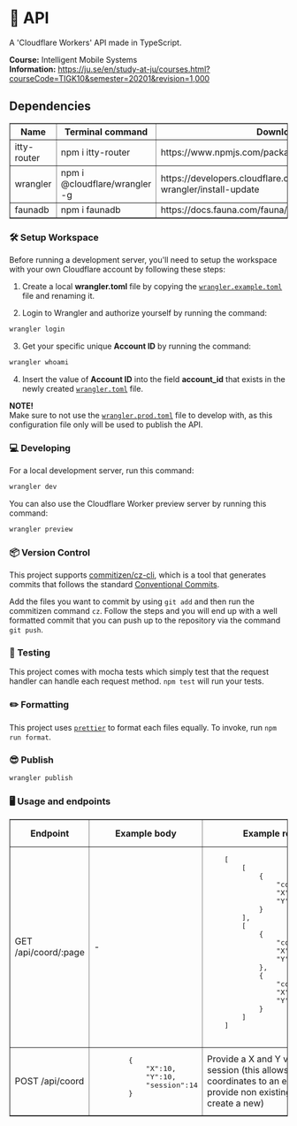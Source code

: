 # 📮 API

A 'Cloudflare Workers' API made in TypeScript.

**Course:** Intelligent Mobile Systems  
**Information:** https://ju.se/en/study-at-ju/courses.html?courseCode=TIGK10&semester=20201&revision=1,000


## Dependencies
<table border=1>
    <tr>
        <th>Name</th>
        <th>Terminal command</th>
        <th>Download link</th>
    </tr>
    <tr>
        <td>itty-router</td>
        <td>npm i itty-router</td>
        <td>https://www.npmjs.com/package/itty-router</td>       
    </tr>
    <tr>
        <td>wrangler</td>
        <td>npm i @cloudflare/wrangler -g</td>
        <td>https://developers.cloudflare.com/workers/cli-wrangler/install-update</td>
    </tr>
    <tr>
        <td>faunadb</td>
        <td>npm i faunadb</td>
        <td>https://docs.fauna.com/fauna/current/drivers/javascript.html</td>
    </tr>
</table>

### 🛠️ Setup Workspace

Before running a development server, you'll need to setup the workspace with your own Cloudflare account by following these steps:

1. Create a local **wrangler.toml** file by copying the [`wrangler.example.toml`](.wrangler.example.toml) file and renaming it.

2. Login to Wrangler and authorize yourself by running the command:

```bash
wrangler login
```

3. Get your specific unique **Account ID** by running the command:

```bash
wrangler whoami
```

4. Insert the value of **Account ID** into the field **account_id** that exists in the newly created [`wrangler.toml`](.wrangler.toml) file.

**NOTE!**  
Make sure to not use the [`wrangler.prod.toml`](.wrangler.prod.toml) file to develop with, as this configuration file only will be used to publish the API.

### 💻 Developing

For a local development server, run this command:

```bash
wrangler dev
```

You can also use the Cloudflare Worker preview server by running this command:

```bash
wrangler preview
```

### 📦 Version Control

This project supports [commitizen/cz-cli](https://github.com/commitizen/cz-cli), which is a tool that generates commits that follows the standard [Conventional Commits](https://www.conventionalcommits.org/en/v1.0.0/).

Add the files you want to commit by using `git add` and then run the commitizen command `cz`. Follow the steps and you will end up with a well formatted commit that you can push up to the repository via the command `git push`.

### 🧪 Testing

This project comes with mocha tests which simply test that the request handler can handle each request method. `npm test` will run your tests.

### ✏️ Formatting

This project uses [`prettier`](https://prettier.io/) to format each files equally. To invoke, run `npm run format`.

### 😎 Publish

```bash
wrangler publish
```

### 🖥️ Usage and endpoints
<table border=1>
    <tr>
        <th>Endpoint</th>
        <th>Example body</th>
        <th>Example response</th>
        <th>Additional Information</th>
    </tr>
    <tr>
        <td>GET /api/coord/:page</td>
        <td>-</td>
        <td>
    <pre>
    [
        [
            {
                "collision": false,
                "X": 10,
                "Y": 10
            }
        ],
        [
            {
                "collision": false,
                "X": 9,
                "Y": 0
            },
            {
                "collision": false,
                "X": 5,
                "Y": 5
            }
        ]
    ]
           </pre>
        </td>   
        <td>Example: /api/coord/1 will give the newest 5 routes, /2 will give the second newest 5 routes</td>
    </tr>
    <tr>
        <td>POST /api/coord</td>
        <td>
            <pre>
        {
            "X":10,
            "Y":10,
            "session":14
        }
            </pre>
        </td>
        <td>Provide a X and Y value as well as a session (this allows you to add coordinates to an existing session, provide non existing session to create a new)</td>
    </tr>
</table>

